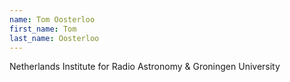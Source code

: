 ```yaml
---
name: Tom Oosterloo
first_name: Tom
last_name: Oosterloo
---
```


Netherlands Institute for Radio Astronomy & Groningen University